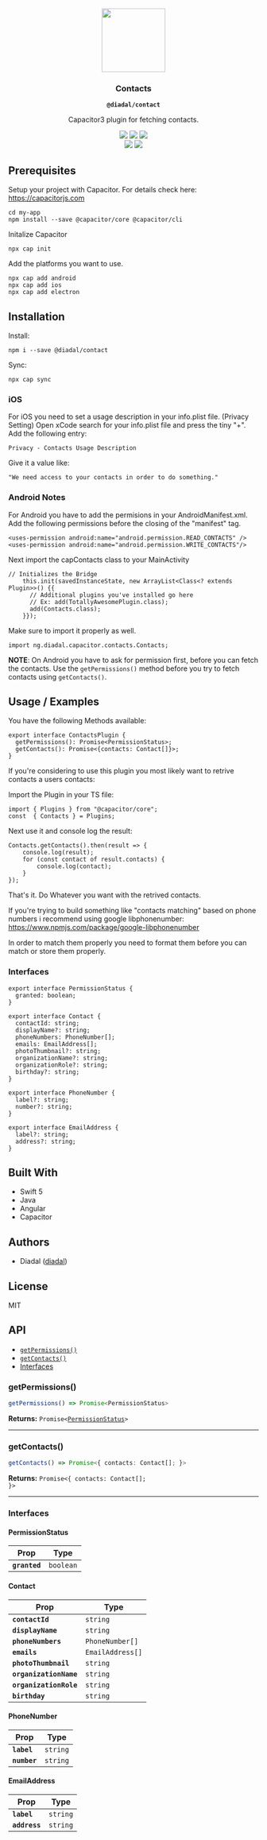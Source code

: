 <p align="center"><br><img src="https://user-images.githubusercontent.com/236501/85893648-1c92e880-b7a8-11ea-926d-95355b8175c7.png" width="128" height="128" /></p>

<h3 align="center">Contacts</h3>
<p align="center"><strong><code>@diadal/contact</code></strong></p>
<p align="center">
  Capacitor3 plugin for fetching contacts.
</p>

<p align="center">
  <img src="https://img.shields.io/maintenance/yes/2021?style=flat-square" />
  <a href="https://github.com/diadal/contact/actions?query=workflow%3A%22Test+and+Build+Plugin%22"><img src="https://img.shields.io/github/workflow/status/diadal/contact/Test%20and%20Build%20Plugin?style=flat-square" /></a>
  <a href="https://www.npmjs.com/package/@diadal/contact"><img src="https://img.shields.io/npm/l/@diadal/contact?style=flat-square" /></a>
<br>
  <a href="https://www.npmjs.com/package/@diadal/contact"><img src="https://img.shields.io/npm/dw/@diadal/contact?style=flat-square" /></a>
  <a href="https://www.npmjs.com/package/@diadal/contact"><img src="https://img.shields.io/npm/v/@diadal/contact?style=flat-square" /></a>



## Prerequisites

Setup your project with Capacitor. For details check here: https://capacitorjs.com

```
cd my-app
npm install --save @capacitor/core @capacitor/cli
```

Initalize Capacitor

```
npx cap init
```

Add the platforms you want to use.

```
npx cap add android
npx cap add ios
npx cap add electron
```

## Installation

Install:

```
npm i --save @diadal/contact
```

Sync:

```
npx cap sync
```

### iOS

For iOS you need to set a usage description in your info.plist file. (Privacy Setting)
Open xCode search for your info.plist file and press the tiny "+". Add the following entry:

```
Privacy - Contacts Usage Description
```

Give it a value like:

```
"We need access to your contacts in order to do something."
```

### Android Notes

For Android you have to add the permisions in your AndroidManifest.xml. Add the following permissions before the closing of the "manifest" tag.

```
<uses-permission android:name="android.permission.READ_CONTACTS" />
<uses-permission android:name="android.permission.WRITE_CONTACTS"/>
```

Next import the capContacts class to your MainActivity

```
// Initializes the Bridge
    this.init(savedInstanceState, new ArrayList<Class<? extends Plugin>>() {{
      // Additional plugins you've installed go here
      // Ex: add(TotallyAwesomePlugin.class);
      add(Contacts.class);
    }});
```

Make sure to import it properly as well.

```
import ng.diadal.capacitor.contacts.Contacts;
```

**NOTE**: On Android you have to ask for permission first, before you can fetch the contacts. Use the `getPermissions()` method before you try to fetch contacts using `getContacts()`.

## Usage / Examples

You have the following Methods available:

```
export interface ContactsPlugin {
  getPermissions(): Promise<PermissionStatus>;
  getContacts(): Promise<{contacts: Contact[]}>;
}
```

If you're considering to use this plugin you most likely want to retrive contacts a users contacts:

Import the Plugin in your TS file:

```
import { Plugins } from "@capacitor/core";
const  { Contacts } = Plugins;
```

Next use it and console log the result:

```
Contacts.getContacts().then(result => {
    console.log(result);
    for (const contact of result.contacts) {
        console.log(contact);
    }
});

```

That's it. Do Whatever you want with the retrived contacts.

If you're trying to build something like "contacts matching" based on phone numbers i recommend using google libphonenumber: https://www.npmjs.com/package/google-libphonenumber

In order to match them properly you need to format them before you can match or store them properly.

### Interfaces

```
export interface PermissionStatus {
  granted: boolean;
}

export interface Contact {
  contactId: string;
  displayName?: string;
  phoneNumbers: PhoneNumber[];
  emails: EmailAddress[];
  photoThumbnail?: string;
  organizationName?: string;
  organizationRole?: string;
  birthday?: string;
}

export interface PhoneNumber {
  label?: string;
  number?: string;
}

export interface EmailAddress {
  label?: string;
  address?: string;
}
```

## Built With

- Swift 5
- Java
- Angular
- Capacitor

## Authors

- Diadal ([diadal](https://github.com/diadal))

## License

MIT



## API

<docgen-index>

* [`getPermissions()`](#getpermissions)
* [`getContacts()`](#getcontacts)
* [Interfaces](#interfaces)

</docgen-index>

<docgen-api>
<!--Update the source file JSDoc comments and rerun docgen to update the docs below-->

### getPermissions()

```typescript
getPermissions() => Promise<PermissionStatus>
```

**Returns:** <code>Promise&lt;<a href="#permissionstatus">PermissionStatus</a>&gt;</code>

--------------------


### getContacts()

```typescript
getContacts() => Promise<{ contacts: Contact[]; }>
```

**Returns:** <code>Promise&lt;{ contacts: Contact[]; }&gt;</code>

--------------------


### Interfaces


#### PermissionStatus

| Prop          | Type                 |
| ------------- | -------------------- |
| **`granted`** | <code>boolean</code> |


#### Contact

| Prop                   | Type                        |
| ---------------------- | --------------------------- |
| **`contactId`**        | <code>string</code>         |
| **`displayName`**      | <code>string</code>         |
| **`phoneNumbers`**     | <code>PhoneNumber[]</code>  |
| **`emails`**           | <code>EmailAddress[]</code> |
| **`photoThumbnail`**   | <code>string</code>         |
| **`organizationName`** | <code>string</code>         |
| **`organizationRole`** | <code>string</code>         |
| **`birthday`**         | <code>string</code>         |


#### PhoneNumber

| Prop         | Type                |
| ------------ | ------------------- |
| **`label`**  | <code>string</code> |
| **`number`** | <code>string</code> |


#### EmailAddress

| Prop          | Type                |
| ------------- | ------------------- |
| **`label`**   | <code>string</code> |
| **`address`** | <code>string</code> |

</docgen-api>

